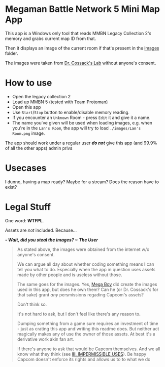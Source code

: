 # Megaman Battle Network 5 Mini Map App

This app is a Windows only tool that reads MMBN Legacy Collection 2's memory and grabs current map ID from that.

Then it displays an image of the current room if that's present in the [images](/images/) folder.

The images were taken from [Dr. Cossack's Lab](https://www.interordi.com/mega_man_pc/games/mmbn5/) without anyone's consent.


# How to use

- Open the legacy collection 2
- Load up MMBN 5 (tested with Team Protoman)
- Open this app
- Use `Start`/`Stop` button to enable/disable memory reading.
- If you encounter an `Unknown` Room - press `Edit` it and give it a name.
- The name you've given will be used when loading images, e.g. when you're in the `Lan's Room`, the app will try to load `./images/Lan's Room.png` image.

The app should work under a regular user ***do not*** give this app (and 99.9% of all the other apps) admin privs


# Usecases

I dunno, having a map ready? Maybe for a stream? Does the reason have to exist?


# Legal Stuff

One word: **WTFPL**.

Assets are *not* included. Because...

***- Wait, did you *steal* the images? ~ The User***

> As stated above, the images were obtained from the internet w/o anyone's consent.
>
> We can argue all day about whether coding something means I can tell you what to do. Especially when the app in question uses assets made by other people and is useless without those.
>
> The same goes for the images. Yes, [Mega Boy](megaboy@sympatico.ca) did create the images used in this app, but does he own them? Can he (or Dr. Cossack's for that sake) grant *any* persmissions regading Capcom's assets?
>
> Don't think so.
>
> It's not hard to ask, but I don't feel like there's any reason to.
>
> Dumping something from a game sure requires an investment of time - just as crating this app and writing this readme does. But neither act magically makes any of use the owner of those assets. At best it's a derivative work akin fan art.
>
> If there's anyone to ask that would be Capcom themselves. And we all know what they think (see [III. IMPERMISSIBLE USES](https://www.capcomusa.com/video-policy/)). Be happy Capcom doesn't enforce its rights and allows us to to what we do
